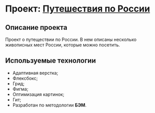 # Проект: [Путешествия по России](https://hotess.github.io/russian-travel/)

Описание проекта
--------------------

Проект о путеществии по России. В нем описаны несколько живописных мест России, которые можно посетить.

Используемые технологии
-----------------------------------
* Адаптивная верстка;
* Флексбокс;
* Грид;
* Фигма;
* Оптимизация картинок;
* Гит;
* Разработан по методологии **БЭМ**.
